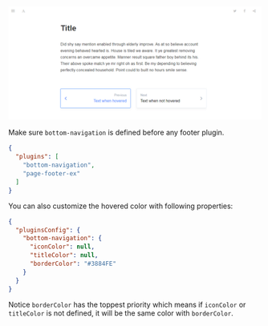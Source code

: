 
![](./doc/images/20200909_164504_utDQ2T.png)

Make sure `bottom-navigation` is defined before any footer plugin.

```json
{
  "plugins": [
    "bottom-navigation",
    "page-footer-ex"
  ]
}
```

You can also customize the hovered color with following properties:

```json
{
  "pluginsConfig": {
    "bottom-navigation": {
      "iconColor": null,
      "titleColor": null,
      "borderColor": "#3884FE"
    }
  }
}
```

Notice `borderColor` has the toppest priority which means if `iconColor` or `titleColor` is not defined, it will be the same color with `borderColor`.
